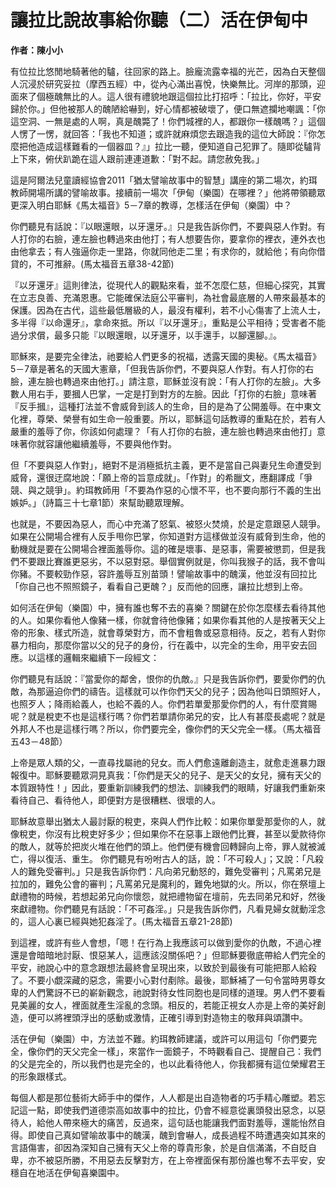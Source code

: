 # 讓拉比說故事給你聽（二）活在伊甸中

 

**作者：陳小小**

有位拉比悠閒地騎著他的驢，往回家的路上。臉龐流露幸福的光芒，因為白天整個人沉浸於研究妥拉（摩西五經）中，從內心滿出喜悅，快樂無比。河岸的那頭，迎面來了個極醜無比的人。這人很有禮貌地跟這個拉比打招呼：「拉比，你好，平安歸於你。」但他被那人的醜陋給嚇到，好心情都被破壞了，便口無遮攔地嘲諷：「你這空洞、一無是處的人啊，真是醜斃了！你們城裡的人，都跟你一樣醜嗎？」這個人愣了一愣，就回答：「我也不知道；或許就麻煩您去跟造我的這位大師說：『你怎麼把他造成這樣難看的一個器皿？』」拉比一聽，便知道自己犯罪了。隨即從驢背上下來，俯伏趴跪在這人跟前連連道歉：「對不起。請您赦免我。」

這是阿爾法兒童讀經協會2011「猶太譬喻故事中的智慧」講座的第二場次，約珥教師開場所講的譬喻故事。接續前一場次「伊甸（樂園）在哪裡？」他將帶領聽眾更深入明白耶穌《馬太福音》5－7章的教導，怎樣活在伊甸（樂園）中？

你們聽見有話說：『以眼還眼，以牙還牙。』只是我告訴你們，不要與惡人作對。有人打你的右臉，連左臉也轉過來由他打；有人想要告你，要拿你的裡衣，連外衣也由他拿去；有人強逼你走一里路，你就同他走二里；有求你的，就給他；有向你借貸的，不可推辭。(馬太福音五章38-42節)

『以牙還牙』這則律法，從現代人的觀點來看，並不怎麼仁慈，但細心探究，其實在立志良善、充滿恩惠。它能確保法庭公平審判，為社會最底層的人帶來最基本的保護。因為在古代，這些最低層級的人，最沒有權利，若不小心傷害了上流人士，多半得『以命還牙』，拿命來抵。所以『以牙還牙』，重點是公平相待；受害者不能過分求償，最多只能『以眼還眼，以牙還牙，以手還手，以腳還腳。』。

耶穌來，是要完全律法，祂要給人們更多的祝福，透露天國的奧秘。《馬太福音》5－7章是著名的天國大憲章，「但我告訴你們，不要與惡人作對。有人打你的右臉，連左臉也轉過來由他打。」請注意，耶穌並沒有說：「有人打你的左臉」。大多數人用右手，要摑人巴掌，一定是打到對方的左臉。因此「打你的右臉」意味著『反手摑』，這種打法並不會威脅到該人的生命，目的是為了公開羞辱。在中東文化裡，尊榮、榮譽有如生命一般重要。所以，耶穌這句話教導的重點在於，若有人嚴重的羞辱了你，你該如何處理？「有人打你的右臉，連左臉也轉過來由他打」意味著你就容讓他繼續羞辱，不要與他作對。

但「不要與惡人作對」，絕對不是消極抵抗主義，更不是當自己與妻兒生命遭受到威脅，還很迂腐地說：「願上帝的旨意成就」。「作對」的希臘文，應翻譯成「爭競、與之競爭」。約珥教師用「不要為作惡的心懷不平，也不要向那行不義的生出嫉妒。」（詩篇三十七章1節）來幫助聽眾理解。

也就是，不要因為惡人，而心中充滿了怒氣、被怒火焚燒，於是定意跟惡人競爭。如果在公開場合裡有人反手甩你巴掌，你知道對方這樣做並沒有威脅到生命，他的動機就是要在公開場合裡面羞辱你。這的確是壞事、是惡事，需要被懲罰，但是我們不要跟比賽誰更惡劣，不以惡對惡。舉個實例就是，你叫我猴子的話，我不會叫你豬。不要較勁作惡，容許羞辱互別苗頭！譬喻故事中的醜漢，他並沒有回拉比「你自己也不照照鏡子，看看自己更醜？」反而他的回應，讓拉比想到上帝。

如何活在伊甸（樂園）中，擁有誰也奪不去的喜樂？關鍵在於你怎麼樣去看待其他的人。如果你看他人像豬一樣，你就會待他像豬；如果你看其他的人是按著天父上帝的形象、樣式所造，就會尊榮對方，而不會粗魯或惡意相待。反之，若有人對你暴力相向，那麼你當以父的兒子的身份，行在義中，以完全的生命，用平安去回應。以這樣的邏輯來繼續下一段經文：

你們聽見有話說：『當愛你的鄰舍，恨你的仇敵。』只是我告訴你們，要愛你們的仇敵，為那逼迫你們的禱告。這樣就可以作你們天父的兒子；因為他叫日頭照好人，也照歹人；降雨給義人，也給不義的人。你們若單愛那愛你們的人，有什麼賞賜呢？就是稅吏不也是這樣行嗎？你們若單請你弟兄的安，比人有甚麼長處呢？就是外邦人不也是這樣行嗎？所以，你們要完全，像你們的天父完全一樣。（馬太福音五43－48節）

上帝是眾人類的父，一直尋找屬祂的兒女。而人們愈遠離創造主，就愈走進暴力跟報復中。耶穌要聽眾洞見真我：「你們是天父的兒子、是天父的女兒，擁有天父的本質跟特性！」因此，要重新訓練我們的想法、訓練我們的眼睛，好讓我們重新來看待自己、看待他人，即便對方是很糟糕、很壞的人。

耶穌故意舉出猶太人最討厭的稅吏，來與人們作比較：如果你單愛那愛你的人，就像稅吏，你沒有比稅吏好多少；但如果你不在惡事上跟他們比賽，甚至以愛款待你的敵人，就等於把炭火堆在他們的頭上。他們便有機會回轉歸向上帝，罪人就被滅亡，得以復活、重生。 你們聽見有吩咐古人的話，說：「不可殺人」；又說：「凡殺人的難免受審判。」只是我告訴你們：凡向弟兄動怒的，難免受審判；凡罵弟兄是拉加的，難免公會的審判；凡罵弟兄是魔利的，難免地獄的火。所以，你在祭壇上獻禮物的時候，若想起弟兄向你懷怨，就把禮物留在壇前，先去同弟兄和好，然後來獻禮物。你們聽見有話說：「不可姦淫。」只是我告訴你們，凡看見婦女就動淫念的，這人心裏已經與她犯姦淫了。(馬太福音五章21-28節)

到這裡，或許有些人會想，「嗯！在行為上我應該可以做到愛你的仇敵，不過心裡還是會暗暗地討厭、恨惡某人，這應該沒關係吧？」但耶穌要徹底帶給人們完全的平安，祂說心中的意念跟想法最終會呈現出來，以致於到最後有可能把那人給殺了。不要小覷深藏的惡念，需要小心對付剷除。最後，耶穌補了一句令當時男尊女卑的人們驚訝不已的嶄新觀念，祂說對待女性同胞也是同樣的道理。男人們不要看見美麗的女人，裡面就產生淫亂的念頭。相反的，若能正視女人亦是上帝的美好創造，便可以將裡頭浮出的感動或激情，正確引導到對造物主的敬拜與頌讚中。

活在伊甸（樂園）中，方法並不難。約珥教師建議，或許可以用這句「你們要完全，像你們的天父完全一樣」，來當作一面鏡子，不時觀看自己、提醒自己：我們的父是完全的，所以我們也是完全的，也以此看待他人，你我都擁有這位榮耀君王的形象跟樣式。

每個人都是那位藝術大師手中的傑作，人人都是出自造物者的巧手精心雕塑。若忘記這一點，即使我們道德崇高如故事中的拉比，仍會不經意從裏頭發出惡念，以惡待人，給他人帶來極大的痛苦，反過來，這句話也能讓我們面對羞辱，還能怡然自得。即使自己真如譬喻故事中的醜漢，醜到會嚇人，成長過程不時遭遇突如其來的言語傷害，卻因為深知自己擁有天父上帝的尊貴形象，於是自信滿滿，不自貶自卑，亦不被惡所勝，不用惡去反擊對方，在上帝裡面保有那份誰也奪不去平安，安穩自在地活在伊甸喜樂園中。